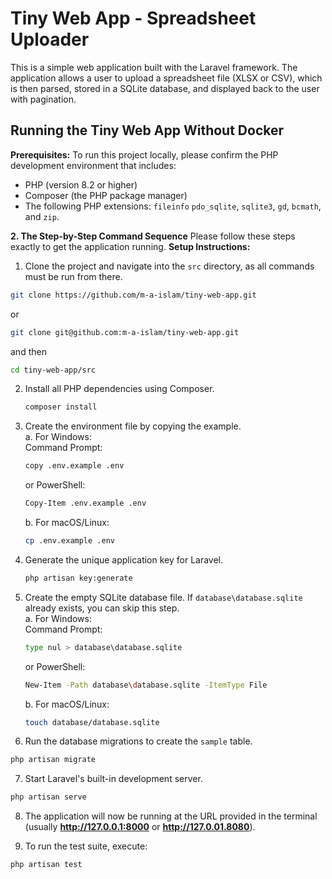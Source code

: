# Tiny Web App - Spreadsheet Uploader

This is a simple web application built with the Laravel framework. The application allows a user to upload a spreadsheet file (XLSX or CSV), which is then parsed, stored in a SQLite database, and displayed back to the user with pagination.

## Running the Tiny Web App Without Docker

**Prerequisites:**
To run this project locally, please confirm the PHP development environment that includes:
 -   PHP (version 8.2 or higher)
 -   Composer (the PHP package manager)
 -   The following PHP extensions: `fileinfo` `pdo_sqlite`, `sqlite3`, `gd`, `bcmath`, and `zip`.

**2. The Step-by-Step Command Sequence**
Please follow these steps exactly to get the application running.
**Setup Instructions:**

1. Clone the project and navigate into the `src` directory, as all commands must be run from there.
```bash
git clone https://github.com/m-a-islam/tiny-web-app.git
```
or
```bash
git clone git@github.com:m-a-islam/tiny-web-app.git
```
and then
```bash
cd tiny-web-app/src
```

2. Install all PHP dependencies using Composer.
    ```bash
    composer install
    ```
3. Create the environment file by copying the example.  
   a. For Windows:  
   Command Prompt:  
    ```bash 
    copy .env.example .env
    ```
   or PowerShell:  
    ```bash
   Copy-Item .env.example .env
    ```
   b. For macOS/Linux:
    ```bash
    cp .env.example .env
    ```
4. Generate the unique application key for Laravel.
    ```bash
    php artisan key:generate
    ```
5. Create the empty SQLite database file. If `database\database.sqlite` already exists, you can skip this step.  
    a. For Windows:  
    Command Prompt:
    ```bash 
    type nul > database\database.sqlite
    ```
   or PowerShell:
    ```bash
   New-Item -Path database\database.sqlite -ItemType File
    ```
   
    b. For macOS/Linux:
    ```bash
    touch database/database.sqlite
    ```
6. Run the database migrations to create the `sample` table.
```bash
php artisan migrate
```
7. Start Laravel's built-in development server.
```bash
php artisan serve
```
8. The application will now be running at the URL provided in the terminal (usually **http://127.0.0.1:8000** or **http://127.0.01.8080**).

9. To run the test suite, execute:
```bash
php artisan test
```
